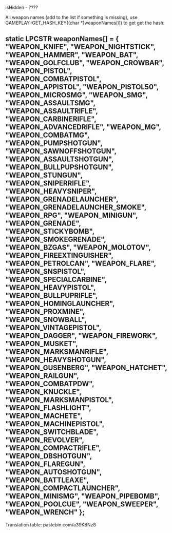 isHidden - ????

All weapon names (add to the list if something is missing), use GAMEPLAY::GET_HASH_KEY((char *)weaponNames[i]) to get get the hash:

static LPCSTR weaponNames[] = {
 "WEAPON_KNIFE", "WEAPON_NIGHTSTICK", "WEAPON_HAMMER", "WEAPON_BAT", "WEAPON_GOLFCLUB",
  "WEAPON_CROWBAR", "WEAPON_PISTOL", "WEAPON_COMBATPISTOL", "WEAPON_APPISTOL", "WEAPON_PISTOL50",
 "WEAPON_MICROSMG", "WEAPON_SMG", "WEAPON_ASSAULTSMG", "WEAPON_ASSAULTRIFLE",
  "WEAPON_CARBINERIFLE", "WEAPON_ADVANCEDRIFLE", "WEAPON_MG", "WEAPON_COMBATMG", "WEAPON_PUMPSHOTGUN",
    "WEAPON_SAWNOFFSHOTGUN", "WEAPON_ASSAULTSHOTGUN", "WEAPON_BULLPUPSHOTGUN", "WEAPON_STUNGUN", "WEAPON_SNIPERRIFLE",
  "WEAPON_HEAVYSNIPER", "WEAPON_GRENADELAUNCHER", "WEAPON_GRENADELAUNCHER_SMOKE", "WEAPON_RPG", "WEAPON_MINIGUN",
 "WEAPON_GRENADE", "WEAPON_STICKYBOMB", "WEAPON_SMOKEGRENADE", "WEAPON_BZGAS", "WEAPON_MOLOTOV",
 "WEAPON_FIREEXTINGUISHER", "WEAPON_PETROLCAN", "WEAPON_FLARE", "WEAPON_SNSPISTOL", "WEAPON_SPECIALCARBINE",
 "WEAPON_HEAVYPISTOL", "WEAPON_BULLPUPRIFLE", "WEAPON_HOMINGLAUNCHER", "WEAPON_PROXMINE", "WEAPON_SNOWBALL",
 "WEAPON_VINTAGEPISTOL", "WEAPON_DAGGER", "WEAPON_FIREWORK", "WEAPON_MUSKET", "WEAPON_MARKSMANRIFLE",
    "WEAPON_HEAVYSHOTGUN", "WEAPON_GUSENBERG", "WEAPON_HATCHET", "WEAPON_RAILGUN", "WEAPON_COMBATPDW",
  "WEAPON_KNUCKLE", "WEAPON_MARKSMANPISTOL", "WEAPON_FLASHLIGHT", "WEAPON_MACHETE", "WEAPON_MACHINEPISTOL",
   "WEAPON_SWITCHBLADE", "WEAPON_REVOLVER", "WEAPON_COMPACTRIFLE", "WEAPON_DBSHOTGUN", "WEAPON_FLAREGUN",
  "WEAPON_AUTOSHOTGUN", "WEAPON_BATTLEAXE", "WEAPON_COMPACTLAUNCHER", "WEAPON_MINISMG", "WEAPON_PIPEBOMB",
    "WEAPON_POOLCUE", "WEAPON_SWEEPER", "WEAPON_WRENCH"
};
----------------------------------------------------------------------------------------------------------------------------------------
Translation table:
pastebin.com/a39K8Nz8